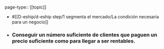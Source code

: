 page-type:: [[topic]]

- #[[D-eship/d-eship step/1 segmenta el mercado/La condición necesaria para un negocio]]

- ### Conseguir un número suficiente de clientes que paguen un precio suficiente como para llegar a ser rentables.



